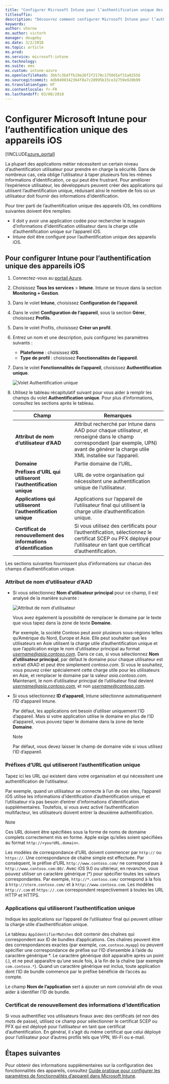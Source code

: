 ```yaml
---
title: "Configurer Microsoft Intune pour l’authentification unique des appareils iOS"
titlesuffix: 
description: "Découvrez comment configurer Microsoft Intune pour l’authentification unique des appareils iOS."
keywords: 
author: vhorne
ms.author: victorh
manager: dougeby
ms.date: 3/2/2018
ms.topic: article
ms.prod: 
ms.service: microsoft-intune
ms.technology: 
ms.suite: ems
ms.custom: intune-azure
ms.openlocfilehash: 3bb7c3bdffb19e26f2f2178c1750d1ef31a02556
ms.sourcegitcommit: 4db0498342364f8a7c28995b15ce32759e920b99
ms.translationtype: HT
ms.contentlocale: fr-FR
ms.lasthandoff: 03/08/2018
---
```

# <a name="configure-microsoft-intune-for-ios-device-single-sign-on"></a>Configurer Microsoft Intune pour l’authentification unique des appareils iOS

[!INCLUDE[azure_portal](./includes/azure_portal.md)]

La plupart des applications métier nécessitent un certain niveau d’authentification utilisateur pour prendre en charge la sécurité. Dans de nombreux cas, cela oblige l’utilisateur à taper plusieurs fois les mêmes informations d’identification, ce qui peut être frustrant. Pour améliorer l’expérience utilisateur, les développeurs peuvent créer des applications qui utilisent l’authentification unique, réduisant ainsi le nombre de fois où un utilisateur doit fournir des informations d’identification.

Pour tirer parti de l’authentification unique des appareils iOS, les conditions suivantes doivent être remplies:

- Il doit y avoir une application codée pour rechercher le magasin d’informations d’identification utilisateur dans la charge utile d’authentification unique sur l’appareil iOS.
- Intune doit être configuré pour l’authentification unique des appareils iOS.

## <a name="to-configure-intune-for-ios-device-single-sign-on"></a>Pour configurer Intune pour l’authentification unique des appareils iOS


1. Connectez-vous au [portail Azure](https://portal.azure.com).
2. Choisissez **Tous les services** > **Intune**. Intune se trouve dans la section **Monitoring + Gestion**.
3. Dans le volet **Intune**, choisissez **Configuration de l’appareil**.
4. Dans le volet **Configuration de l’appareil**, sous la section **Gérer**, choisissez **Profils**.
5. Dans le volet Profils, choisissez **Créer un profil**.
6. Entrez un nom et une description, puis configurez les paramètres suivants :
   - **Plateforme** : choisissez **iOS**.
   - **Type de profil** : choisissez **Fonctionnalités de l’appareil**.
7. Dans le volet **Fonctionnalités de l’appareil**, choisissez **Authentification unique**.

   ![Volet Authentification unique](./media/sso-blade.png)

8. Utilisez le tableau récapitulatif suivant pour vous aider à remplir les champs du volet **Authentification unique**. Pour plus d’informations, consultez les sections après le tableau.

   |Champ  |Remarques|
   |---------|---------|
   |**Attribut de nom d’utilisateur d’AAD**|Attribut recherché par Intune dans AAD pour chaque utilisateur, et renseigné dans le champ correspondant (par exemple, UPN) avant de générer la charge utile XML installée sur l’appareil.|
   |**Domaine**|Partie domaine de l’URL.|
   |**Préfixes d’URL qui utiliseront l’authentification unique**|URL de votre organisation qui nécessitent une authentification unique de l’utilisateur.|
   |**Applications qui utiliseront l’authentification unique**|Applications sur l’appareil de l’utilisateur final qui utilisent la charge utile d’authentification unique.|
   |**Certificat de renouvellement des informations d’identification**|Si vous utilisez des certificats pour l’authentification, sélectionnez le certificat SCEP ou PFX déployé pour l’utilisateur en tant que certificat d’authentification.|

Les sections suivantes fournissent plus d’informations sur chacun des champs d’authentification unique.

### <a name="username-attribute-from-aad-and-realm"></a>Attribut de nom d’utilisateur d’AAD

- Si vous sélectionnez **Nom d’utilisateur principal** pour ce champ, il est analysé de la manière suivante :

   ![Attribut de nom d’utilisateur](media/User-name-attribute.png)

   Vous avez également la possibilité de remplacer le domaine par le texte que vous tapez dans la zone de texte **Domaine**.

   Par exemple, la société Contoso peut avoir plusieurs sous-régions telles qu’Amérique du Nord, Europe et Asie. Elle peut souhaiter que les utilisateurs en Asie utilisent la charge utile d’authentification unique et que l’application exige le nom d’utilisateur principal au format *username@asia.contoso.com*. Dans ce cas, si vous sélectionnez **Nom d’utilisateur principal**, par défaut le domaine pour chaque utilisateur est extrait d’AAD et peut être simplement *contoso.com*. Si vous le souhaitez, vous pouvez créer spécialement cette charge utile pour les utilisateurs en Asie, et remplacer le domaine par la valeur *asia.contoso.com*. Maintenant, le nom d’utilisateur principal de l’utilisateur final devient *username@asia.contoso.com*, et non *username@contoso.com*.

- Si vous sélectionnez **ID d’appareil**, Intune sélectionne automatiquement l’ID d’appareil Intune.

   Par défaut, les applications ont besoin d’utiliser uniquement l’ID d’appareil. Mais si votre application utilise le domaine en plus de l’ID d’appareil, vous pouvez taper le domaine dans la zone de texte **Domaine**.

   > [!NOTE]
   > Par défaut, vous devez laisser le champ de domaine vide si vous utilisez l’ID d’appareil.

### <a name="url-prefixes-that-will-use-single-sign-on"></a>Préfixes d’URL qui utiliseront l’authentification unique

Tapez ici les URL qui existent dans votre organisation et qui nécessitent une authentification de l’utilisateur.

Par exemple, quand un utilisateur se connecte à l’un de ces sites, l’appareil iOS utilise les informations d’identification d’authentification unique et l’utilisateur n’a pas besoin d’entrer d’informations d’identification supplémentaires. Toutefois, si vous avez activé l’authentification multifacteur, les utilisateurs doivent entrer la deuxième authentification.

> [!NOTE]
> Ces URL doivent être spécifiées sous la forme de noms de domaine complets correctement mis en forme. Apple exige qu’elles soient spécifiées au format `http://<yourURL.domain>`.

Les modèles de correspondance d’URL doivent commencer par `http://` ou `https://`. Une correspondance de chaîne simple est effectuée. Par conséquent, le préfixe d’URL `http://www.contoso.com/` ne correspond pas à `http://www.contoso.com:80/`. Avec iOS 9.0 ou ultérieur, en revanche, vous pouvez utiliser un caractère générique (\*) pour spécifier toutes les valeurs correspondantes. Par exemple, `http://*.contoso.com/` correspond à la fois à `http://store.contoso.com/` et à `http://www.contoso.com`.
Les modèles `http://.com` et `https://.com` correspondent respectivement à toutes les URL HTTP et HTTPS.

### <a name="apps-that-will-use-single-sign-on"></a>Applications qui utiliseront l’authentification unique

Indique les applications sur l’appareil de l’utilisateur final qui peuvent utiliser la charge utile d’authentification unique.

Le tableau `AppIdentifierMatches` doit contenir des chaînes qui correspondent aux ID de bundles d’applications. Ces chaînes peuvent être des correspondances exactes (par exemple, `com.contoso.myapp`) ou peuvent spécifier une correspondance de préfixe sur l’ID d’ensemble à l’aide du caractère générique *\. Le caractère générique doit apparaître après un point (.), et ne peut apparaître qu’une seule fois, à la fin de la chaîne (par exemple `com.contoso.*`). Quand un caractère générique est inclus, toute application dont l’ID de bundle commence par le préfixe bénéficie de l’accès au compte.

Le champ **Nom de l’application** sert à ajouter un nom convivial afin de vous aider à identifier l’ID de bundle.

### <a name="credential-renewal-certificate"></a>Certificat de renouvellement des informations d’identification

Si vous authentifiez vos utilisateurs finaux avec des certificats (et non des mots de passe), utilisez ce champ pour sélectionner le certificat SCEP ou PFX qui est déployé pour l’utilisateur en tant que certificat d’authentification. En général, il s’agit du même certificat que celui déployé pour l’utilisateur pour d’autres profils tels que VPN, Wi-Fi ou e-mail.

## <a name="next-steps"></a>Étapes suivantes

Pour obtenir des informations supplémentaires sur la configuration des fonctionnalités des appareils, consultez [Guide pratique pour configurer les paramètres de fonctionnalités d’appareil dans Microsoft Intune](device-features-configure.md).
